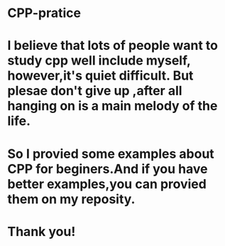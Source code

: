# CPP-pratice
# I believe that lots of people want to study cpp well include myself, however,it's quiet difficult. But plesae don't give up ,after all hanging on is a main melody of the life.
# So I provied some examples about CPP for beginers.And if you have better examples,you can provied them on my reposity.
# Thank you!
